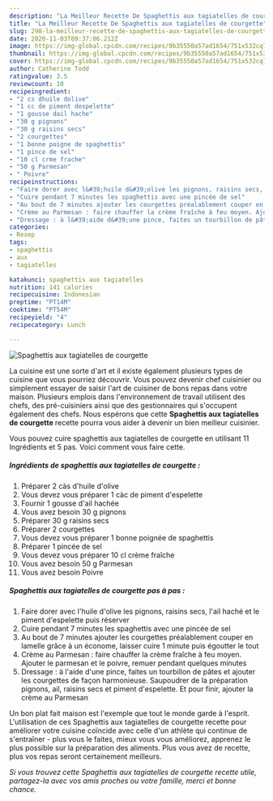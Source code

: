 ```yaml
---
description: "La Meilleur Recette De Spaghettis aux tagiatelles de courgette"
title: "La Meilleur Recette De Spaghettis aux tagiatelles de courgette"
slug: 298-la-meilleur-recette-de-spaghettis-aux-tagiatelles-de-courgette
date: 2020-11-03T09:37:06.212Z
image: https://img-global.cpcdn.com/recipes/9b35550a57ad1654/751x532cq70/spaghettis-aux-tagiatelles-de-courgette-photo-principale-de-la-recette.jpg
thumbnail: https://img-global.cpcdn.com/recipes/9b35550a57ad1654/751x532cq70/spaghettis-aux-tagiatelles-de-courgette-photo-principale-de-la-recette.jpg
cover: https://img-global.cpcdn.com/recipes/9b35550a57ad1654/751x532cq70/spaghettis-aux-tagiatelles-de-courgette-photo-principale-de-la-recette.jpg
author: Catherine Todd
ratingvalue: 3.5
reviewcount: 10
recipeingredient:
- "2 cs dhuile dolive"
- "1 cc de piment despelette"
- "1 gousse dail hache"
- "30 g pignons"
- "30 g raisins secs"
- "2 courgettes"
- "1 bonne poigne de spaghettis"
- "1 pince de sel"
- "10 cl crme frache"
- "50 g Parmesan"
- " Poivre"
recipeinstructions:
- "Faire dorer avec l&#39;huile d&#39;olive les pignons, raisins secs, l&#39;ail haché et le piment d&#39;espelette puis réserver"
- "Cuire pendant 7 minutes les spaghettis avec une pincée de sel"
- "Au bout de 7 minutes ajouter les courgettes préalablement couper en lamelle grâce à un économe, laisser cuire 1 minute puis égoutter le tout"
- "Crème au Parmesan : faire chauffer la crème fraîche à feu moyen. Ajouter le parmesan et le poivre, remuer pendant quelques minutes"
- "Dressage : à l&#39;aide d&#39;une pince, faites un tourbillon de pâtes et ajouter les courgettes de façon harmonieuse. Saupoudrer de la préparation pignons, ail, raisins secs et piment d&#39;espelette. Et pour finir, ajouter la crème au Parmesan"
categories:
- Resep
tags:
- spaghettis
- aux
- tagiatelles

katakunci: spaghettis aux tagiatelles 
nutrition: 141 calories
recipecuisine: Indonesian
preptime: "PT14M"
cooktime: "PT54M"
recipeyield: "4"
recipecategory: Lunch

---
```



![Spaghettis aux tagiatelles de courgette](https://img-global.cpcdn.com/recipes/9b35550a57ad1654/751x532cq70/spaghettis-aux-tagiatelles-de-courgette-photo-principale-de-la-recette.jpg)

La cuisine est une sorte d'art et il existe également plusieurs types de cuisine que vous pourriez découvrir. Vous pouvez devenir chef cuisinier ou simplement essayer de saisir l'art de cuisiner de bons repas dans votre maison. Plusieurs emplois dans l'environnement de travail utilisent des chefs, des pré-cuisiniers ainsi que des gestionnaires qui s'occupent également des chefs. Nous espérons que cette <strong> Spaghettis aux tagiatelles de courgette </strong> recette pourra vous aider à devenir un bien meilleur cuisinier.

<!--inarticleads1-->

Vous pouvez cuire spaghettis aux tagiatelles de courgette en utilisant 11 Ingrédients et 5 pas. Voici comment vous faire cette.

##### Ingrédients de spaghettis aux tagiatelles de courgette :

1. Préparer 2 càs d&#39;huile d&#39;olive
1. Vous devez vous préparer 1 càc de piment d&#39;espelette
1. Fournir 1 gousse d&#39;ail hachée
1. Vous avez besoin 30 g pignons
1. Préparer 30 g raisins secs
1. Préparer 2 courgettes
1. Vous devez vous préparer 1 bonne poignée de spaghettis
1. Préparer 1 pincée de sel
1. Vous devez vous préparer 10 cl crème fraîche
1. Vous avez besoin 50 g Parmesan
1. Vous avez besoin  Poivre




<!--inarticleads2-->

##### Spaghettis aux tagiatelles de courgette pas à pas :

1. Faire dorer avec l&#39;huile d&#39;olive les pignons, raisins secs, l&#39;ail haché et le piment d&#39;espelette puis réserver
1. Cuire pendant 7 minutes les spaghettis avec une pincée de sel
1. Au bout de 7 minutes ajouter les courgettes préalablement couper en lamelle grâce à un économe, laisser cuire 1 minute puis égoutter le tout
1. Crème au Parmesan : faire chauffer la crème fraîche à feu moyen. Ajouter le parmesan et le poivre, remuer pendant quelques minutes
1. Dressage : à l&#39;aide d&#39;une pince, faites un tourbillon de pâtes et ajouter les courgettes de façon harmonieuse. Saupoudrer de la préparation pignons, ail, raisins secs et piment d&#39;espelette. Et pour finir, ajouter la crème au Parmesan




<!--inarticleads1-->

<p>
Un bon plat fait maison est l'exemple que tout le monde garde à l'esprit. L'utilisation de ces Spaghettis aux tagiatelles de courgette recette pour améliorer votre cuisine coïncide avec celle d'un athlète qui continue de s'entraîner - plus vous le faites, mieux vous vous améliorez, apprenez le plus possible sur la préparation des aliments. Plus vous avez de recette, plus vos repas seront certainement meilleurs.
</p>

<p>
<i>Si vous trouvez cette Spaghettis aux tagiatelles de courgette recette utile, partagez-la avec vos amis proches ou votre famille, merci et bonne chance.</i>
</p>
